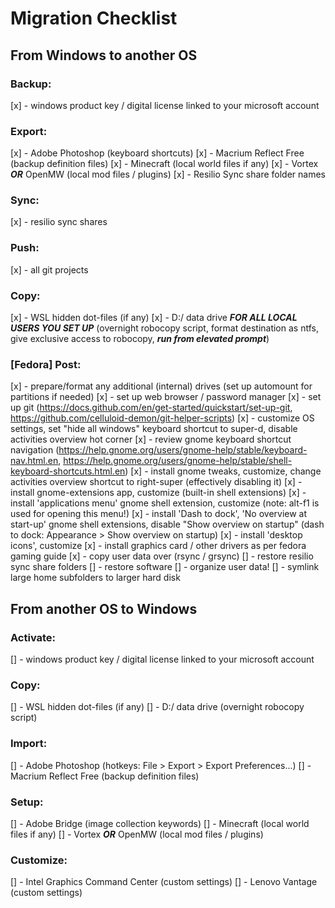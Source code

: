 # Migration Checklist

## From Windows to another OS

### Backup:

[x] - windows product key / digital license linked to your microsoft account

### Export:

[x] - Adobe Photoshop (keyboard shortcuts)
[x] - Macrium Reflect Free (backup definition files)
[x] - Minecraft (local world files if any)
[x] - Vortex ***OR*** OpenMW (local mod files / plugins)
[x] - Resilio Sync share folder names

### Sync:

[x] - resilio sync shares


### Push:

[x] - all git projects

### Copy:

[x] - WSL hidden dot-files (if any)
[x] - D:/ data drive ***FOR ALL LOCAL USERS YOU SET UP*** (overnight robocopy script, format destination as ntfs, give exclusive access to robocopy, ***run from elevated prompt***)

### [Fedora] Post:

[x] - prepare/format any additional (internal) drives (set up automount for partitions if needed)
[x] - set up web browser / password manager
[x] - set up git (https://docs.github.com/en/get-started/quickstart/set-up-git, https://github.com/celluloid-demon/git-helper-scripts)
[x] - customize OS settings, set "hide all windows" keyboard shortcut to super-d, disable activities overview hot corner
[x] - review gnome keyboard shortcut navigation (https://help.gnome.org/users/gnome-help/stable/keyboard-nav.html.en, https://help.gnome.org/users/gnome-help/stable/shell-keyboard-shortcuts.html.en)
[x] - install gnome tweaks, customize, change activities overview shortcut to right-super (effectively disabling it)
[x] - install gnome-extensions app, customize (built-in shell extensions)
[x] - install 'applications menu' gnome shell extension, customize (note: alt-f1 is used for opening this menu!)
[x] - install 'Dash to dock', 'No overview at start-up' gnome shell extensions, disable "Show overview on startup" (dash to dock: Appearance > Show overview on startup)
[x] - install 'desktop icons', customize
[x] - install graphics card / other drivers as per fedora gaming guide
[x] - copy user data over (rsync / grsync)
[] - restore resilio sync share folders
[] - restore software
[] - organize user data!
[] - symlink large home subfolders to larger hard disk

## From another OS to Windows

### Activate:

[] - windows product key / digital license linked to your microsoft account

### Copy:

[] - WSL hidden dot-files (if any)
[] - D:/ data drive (overnight robocopy script)

### Import:

[] - Adobe Photoshop (hotkeys: File > Export > Export Preferences...)
[] - Macrium Reflect Free (backup definition files)

### Setup:

[] - Adobe Bridge (image collection keywords)
[] - Minecraft (local world files if any)
[] - Vortex ***OR*** OpenMW (local mod files / plugins)

### Customize:

[] - Intel Graphics Command Center (custom settings)
[] - Lenovo Vantage (custom settings)
